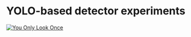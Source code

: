 # YOLO-based detector experiments

[<img src="https://pjreddie.com/static/img/yologo.png" alt="You Only Look Once">](https://pjreddie.com/darknet/yolo/)
